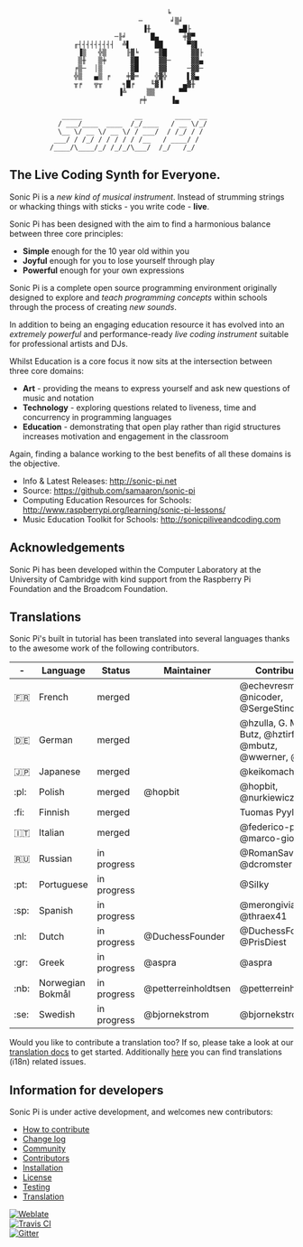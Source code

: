                                            ╘
                                    ─       ╛▒╛
                                     ▐╫       ▄█├
                              ─╟╛      █▄      ╪▓▀
                    ╓┤┤┤┤┤┤┤┤┤  ╩▌      ██      ▀▓▌
                     ▐▒   ╬▒     ╟▓╘    ─▓█      ▓▓├
                     ▒╫   ▒╪      ▓█     ▓▓─     ▓▓▄
                    ╒▒─  │▒       ▓█     ▓▓     ─▓▓─
                    ╬▒   ▄▒ ╒    ╪▓═    ╬▓╬     ▌▓▄
                    ╥╒   ╦╥     ╕█╒    ╙▓▐     ▄▓╫
                               ▐╩     ▒▒      ▀▀
                                    ╒╪      ▐▄
             
                 _____             __        ____  __
                / ___/____  ____  /_/____   / __ \/_/
                \__ \/ __ \/ __ \/ / ___/  / /_/ / /
               ___/ / /_/ / / / / / /__   / ____/ /
              /____/\____/_/ /_/_/\___/  /_/   /_/


## The Live Coding Synth for Everyone.

Sonic Pi is a *new kind of musical instrument*. Instead of strumming
strings or whacking things with sticks - you write code - **live**.

Sonic Pi has been designed with the aim to find a harmonious balance
between three core principles:

* **Simple** enough for the 10 year old within you
* **Joyful** enough for you to lose yourself through play
* **Powerful** enough for your own expressions

Sonic Pi is a complete open source programming environment originally
designed to explore and *teach programming concepts* within schools through 
the process of creating *new sounds*. 

In addition to being an engaging education resource it has evolved into 
an *extremely powerful* and performance-ready *live coding instrument* suitable 
for professional artists and DJs.

Whilst Education is a core focus it now sits at the intersection
between three core domains:

* **Art** - providing the means to express yourself and ask new questions of music and notation
* **Technology** - exploring questions related to liveness, time and concurrency in programming languages
* **Education**  - demonstrating that open play rather than rigid structures increases motivation and engagement in the classroom

Again, finding a balance working to the best benefits of all these
domains is the objective.


* Info & Latest Releases: http://sonic-pi.net
* Source: https://github.com/samaaron/sonic-pi
* Computing Education Resources for Schools: http://www.raspberrypi.org/learning/sonic-pi-lessons/
* Music Education Toolkit for Schools: http://sonicpiliveandcoding.com

## Acknowledgements

Sonic Pi has been developed within the Computer Laboratory at the
University of Cambridge with kind support from the Raspberry Pi
Foundation and the Broadcom Foundation.

## Translations

Sonic Pi's built in tutorial has been translated into several languages thanks to the awesome work of the following contributors.

\-           | Language         | Status      | Maintainer          | Contributors                                               |
------------ | ---------------- | ----------- | ------------------- | ---------------------------------------------------------- |
:fr:         | French           | merged      |                     | @echevresm, @nicoder, @SergeStinckwich                     |
:de:         | German           | merged      |                     | @hzulla, G. Martin Butz, @hztirf, @mbutz, @wwerner, @st01c |
:jp:         | Japanese         | merged      |                     | @keikomachiya                                              |
:pl:         | Polish           | merged      | @hopbit             | @hopbit, @nurkiewicz                                       |
:fi:         | Finnish          | merged      |                     | Tuomas Pyylampi                                            |
:it:         | Italian          | merged      |                     | @federico-pepe, @marco-giordano                            |
:ru:         | Russian          | in progress |                     | @RomanSaveljev, @dcromster                                 |
:pt:         | Portuguese       | in progress |                     | @SiIky                                                     |
:sp:         | Spanish          | in progress |                     | @merongivian, @thraex41                                    |
:nl:         | Dutch            | in progress | @DuchessFounder     | @DuchessFounder, @PrisDiest                                |
:gr:         | Greek            | in progress | @aspra              | @aspra                                                     |
:nb:         | Norwegian Bokmål | in progress | @petterreinholdtsen | @petterreinholdtsen                                        |
:se:         | Swedish          | in progress | @bjornekstrom       | @bjornekstrom                                              |

Would you like to contribute a translation too? If so, please take a look at our [translation docs](https://github.com/samaaron/sonic-pi/blob/master/TRANSLATION.md) to get started. Additionally [here](https://github.com/samaaron/sonic-pi/issues?utf8=%E2%9C%93&q=is%3Aissue+is%3Aopen+i18n) you can find translations (i18n) related issues.

## Information for developers

Sonic Pi is under active development, and welcomes new contributors:

* [How to contribute](HOW-TO-CONTRIBUTE.md)
* [Change log](CHANGELOG.md)
* [Community](COMMUNITY.md)
* [Contributors](CONTRIBUTORS.md)
* [Installation](INSTALL.md)
* [License](LICENSE.md)
* [Testing](TESTING.md)
* [Translation](TRANSLATION.md)

[![Weblate](https://hosted.weblate.org/widgets/sonic-pi/-/svg-badge.svg)](https://hosted.weblate.org/engage/sonic-pi/)
<br/>
[![Travis CI](https://travis-ci.org/samaaron/sonic-pi.svg?branch=master)](https://travis-ci.org/samaaron/sonic-pi)
<br/>
[![Gitter](https://badges.gitter.im/Join%20Chat.svg)](https://gitter.im/samaaron/sonic-pi?utm_source=badge&utm_medium=badge&utm_campaign=pr-badge&utm_content=badge)

